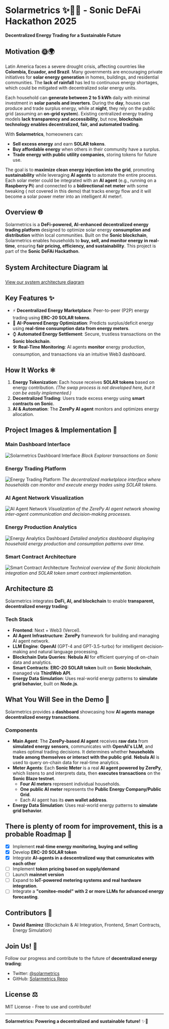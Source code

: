 # Solarmetrics ✨🏡🌌 - Sonic DeFAi Hackathon 2025

**Decentralized Energy Trading for a Sustainable Future**

## Motivation 🌞🌍
Latin America faces a severe drought crisis, affecting countries like **Colombia, Ecuador, and Brazil**. Many governments are encouraging private initiatives for **solar energy generation** in homes, buildings, and residential communities. The **lack of rainfall** has led to continuous energy shortages, which could be mitigated with decentralized solar energy units.

Each household can **generate between 2 to 5 kWh** daily with minimal investment in **solar panels and inverters**. During the **day**, houses can produce and trade surplus energy, while at **night**, they rely on the public grid (assuming an **on-grid system**). Existing centralized energy trading models **lack transparency and accessibility**, but now, **blockchain technology enables decentralized, fair, and automated trading**.

With **Solarmetrics**, homeowners can:
- **Sell excess energy** and earn **SOLAR tokens**.
- **Buy affordable energy** when others in their community have a surplus.
- **Trade energy with public utility companies**, storing tokens for future use.

The goal is to **maximize clean energy injection into the grid**, promoting **sustainability** while leveraging **AI agents** to automate the entire process. Each solar meter could be integrated with an **AI agent** (e.g., running on a **Raspberry Pi**) and connected to a **bidirectional net meter** with some tweaking ( not covered in this demo)  that tracks energy flow and it will become a solar power meter into an intelligent AI meter!.

## Overview 🌐
Solarmetrics is a **DeFi-powered, AI-enhanced decentralized energy trading platform** designed to optimize solar energy **consumption and distribution** within local communities. Built on the **Sonic blockchain**, Solarmetrics enables households to **buy, sell, and monitor energy in real-time**, ensuring **fair pricing, efficiency, and sustainability**. This project is part of the **Sonic DeFAi Hackathon**.

## System Architecture Diagram 📊
[View our system architecture diagram](https://excalidraw.com/#json=KvqR5Zp6o7EIWcVWYvVAP,xqbENKX0M9ZD5B0GPEtgmQ)

## Key Features ✨
- ⚡ **Decentralized Energy Marketplace**: Peer-to-peer (P2P) energy trading using **ERC-20 SOLAR tokens**.
- 🔄 **AI-Powered Energy Optimization**: Predicts surplus/deficit energy using **real-time consumption data from energy meters**.
- ⌚ **Automated Energy Settlement**: Secure, trustless transactions on the **Sonic blockchain**.
- 🛠 **Real-Time Monitoring**: AI agents **monitor** energy production, consumption, and transactions via an intuitive Web3 dashboard.

## How It Works ⚛
1. **Energy Tokenization**: Each house receives **SOLAR tokens** based on energy contribution. *(The swap process is not developed here, but it can be easily implemented.)*
2. **Decentralized Trading**: Users trade excess energy using **smart contracts on Sonic**.
3. **AI & Automation**: The **ZerePy AI agent** monitors and optimizes energy allocation.

## Project Images & Implementation 📸
### Main Dashboard Interface
![Solarmetrics Dashboard Interface](https://i.ibb.co/TDskyDrk/Whats-App-Image-2025-03-09-at-15-57-22.jpg)
*Block Explorer transactions on Sonic*

### Energy Trading Platform
![Energy Trading Platform](https://i.ibb.co/RTyPVRkQ/Whats-App-Image-2025-03-09-at-15-59-51.jpg)
*The decentralized marketplace interface where households can monitor and execute energy trades using SOLAR tokens.*

### AI Agent Network Visualization
![AI Agent Network](https://i.ibb.co/j2zPyTg/Whats-App-Image-2025-03-09-at-15-58-13.jpg)
*Visualization of the ZerePy AI agent network showing inter-agent communication and decision-making processes.*

### Energy Production Analytics
![Energy Analytics Dashboard](https://i.ibb.co/ch9S9yHn/Whats-App-Image-2025-03-09-at-15-57-56.jpg)
*Detailed analytics dashboard displaying household energy production and consumption patterns over time.*

### Smart Contract Architecture
![Smart Contract Architecture](https://i.ibb.co/nM8S6sD6/Whats-App-Image-2025-03-09-at-15-57-41.jpg)
*Technical overview of the Sonic blockchain integration and SOLAR token smart contract implementation.*

## Architecture ⚖️
Solarmetrics integrates **DeFi, AI, and blockchain** to enable **transparent, decentralized energy trading**:

### Tech Stack
- **Frontend**: Next + Web3 (Vercel).
- **AI Agent Infrastructure**: **ZerePy** framework for building and managing AI agent network.
- **LLM Engine**: **OpenAI** (GPT-4 and GPT-3.5-turbo) for intelligent decision-making and natural language processing.
- **Blockchain Data Queries**: **Nebula AI** for efficient querying of on-chain data and analytics.
- **Smart Contracts**: **ERC-20 SOLAR token** built on **Sonic blockchain**, managed via **ThirdWeb API**.
- **Energy Data Simulation**: Uses real-world energy patterns to **simulate grid behavior**, built on **Node.js**.

## What You Will See in the Demo 🎥
Solarmetrics provides a **dashboard** showcasing how **AI agents manage decentralized energy transactions**.

### Components
- **Main Agent**: The **ZerePy-based AI agent** receives **raw data** from **simulated energy sensors**, communicates with **OpenAI's LLM**, and makes optimal trading decisions. It determines whether **households trade among themselves or interact with the public grid**. **Nebula AI** is used to query on-chain data for real-time analytics.
- **Meter Agents**: Each **Sonic Meter** is a real **AI agent powered by ZerePy**, which listens to and interprets data, then **executes transactions** on the **Sonic Blaze testnet**.
  - **Four AI meters** represent individual households.
  - **One public AI meter** represents the **Public Energy Company/Public Grid**.
  - Each AI agent has its **own wallet address**.
- **Energy Data Simulation**: Uses real-world energy patterns to **simulate grid behavior**.

## There is plenty of room for improvement, this is a probable Roadmap 👀
- [x] Implement **real-time energy monitoring, buying and selling**
- [x] Develop **ERC-20 SOLAR token**
- [x] Integrate **AI-agents in a descentralized way that comunicates with each other**
- [ ] Implement **token pricing based on supply/demand**
- [ ] Launch **mainnet version**
- [ ] Expand to **IoT-powered metering systems and real hardware integration**.
- [ ] Integrate a **"comitee-model" with 2 or more LLMs for advanced energy forecasting**.

## Contributors 💪
- **David Ramirez** (Blockchain & AI Integration, Frontend, Smart Contracts, Energy Simulation)

## Join Us! 🌟
Follow our progress and contribute to the future of **decentralized energy trading**:
- Twitter: [@solarmetrics](https://twitter.com/solarmetrics)
- GitHub: [Solarmetrics Repo](https://github.com/your-repo/solar-git)

## License ⚖️
MIT License - Free to use and contribute!

---
**Solarmetrics: Powering a decentralized and sustainable future!** ✨🚀

